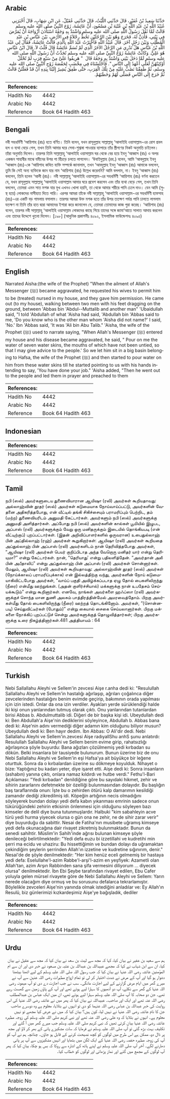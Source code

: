 ## Arabic


<div dir="rtl" lang="ar" style={{fontSize:'larger',backgroundColor:'#f8f9fa',padding:20}}>
حَدَّثَنَا سَعِيدُ بْنُ عُفَيْرٍ، قَالَ حَدَّثَنِي اللَّيْثُ، قَالَ حَدَّثَنِي عُقَيْلٌ، عَنِ ابْنِ شِهَابٍ، قَالَ أَخْبَرَنِي عُبَيْدُ اللَّهِ بْنُ عَبْدِ اللَّهِ بْنِ عُتْبَةَ بْنِ مَسْعُودٍ، أَنَّ عَائِشَةَ، زَوْجَ النَّبِيِّ صلى الله عليه وسلم قَالَتْ لَمَّا ثَقُلَ رَسُولُ اللَّهِ صلى الله عليه وسلم وَاشْتَدَّ بِهِ وَجَعُهُ اسْتَأْذَنَ أَزْوَاجَهُ أَنْ يُمَرَّضَ فِي بَيْتِي، فَأَذِنَّ لَهُ، فَخَرَجَ وَهْوَ بَيْنَ الرَّجُلَيْنِ تَخُطُّ رِجْلاَهُ فِي الأَرْضِ، بَيْنَ عَبَّاسِ بْنِ عَبْدِ الْمُطَّلِبِ وَبَيْنَ رَجُلٍ آخَرَ‏.‏ قَالَ عُبَيْدُ اللَّهِ فَأَخْبَرْتُ عَبْدَ اللَّهِ بِالَّذِي قَالَتْ عَائِشَةُ، فَقَالَ لِي عَبْدُ اللَّهِ بْنُ عَبَّاسٍ هَلْ تَدْرِي مَنِ الرَّجُلُ الآخَرُ الَّذِي لَمْ تُسَمِّ عَائِشَةُ قَالَ قُلْتُ لاَ‏.‏ قَالَ ابْنُ عَبَّاسٍ هُوَ عَلِيٌّ‏.‏ وَكَانَتْ عَائِشَةُ زَوْجُ النَّبِيِّ صلى الله عليه وسلم تُحَدِّثُ أَنَّ رَسُولَ اللَّهِ صلى الله عليه وسلم لَمَّا دَخَلَ بَيْتِي وَاشْتَدَّ بِهِ وَجَعُهُ قَالَ ‏ "‏ هَرِيقُوا عَلَىَّ مِنْ سَبْعِ قِرَبٍ لَمْ تُحْلَلْ أَوْكِيَتُهُنَّ لَعَلِّي أَعْهَدُ إِلَى النَّاسِ ‏"‏‏.‏ فَأَجْلَسْنَاهُ فِي مِخْضَبٍ لِحَفْصَةَ زَوْجِ النَّبِيِّ صلى الله عليه وسلم، ثُمَّ طَفِقْنَا نَصُبُّ عَلَيْهِ مِنْ تِلْكَ الْقِرَبِ، حَتَّى طَفِقَ يُشِيرُ إِلَيْنَا بِيَدِهِ أَنْ قَدْ فَعَلْتُنَّ قَالَتْ ثُمَّ خَرَجَ إِلَى النَّاسِ فَصَلَّى لَهُمْ وَخَطَبَهُمْ‏.‏
</div>
<div style={{backgroundColor:'#f8f9fa',padding:20, marginBottom: 10}}><table> <thead> <tr> <th>References:</th> <th></th> </tr> </thead> <tbody><tr><td>Hadith No</td><td>4442</td></tr><tr><td>Arabic No</td><td>4442</td></tr><tr><td>Reference</td><td>Book 64 Hadith 463</td></tr></tbody></table></div>

## Bengali


<div dir="ltr" lang="bn" style={{fontSize:'larger',backgroundColor:'#f8f9fa',padding:20}}>
নবী সহধর্মিণী ‘আয়িশাহ (রাঃ) হতে বর্ণিত। তিনি বলেন, যখন রাসূলুল্লাহ সাল্লাল্লাহু ‘আলাইহি ওয়াসাল্লাম-এর রোগ প্রবল হল ও ব্যথা বেড়ে গেল, তখন তিনি আমার ঘরে সেবা-শুশ্রূষা পাওয়ার ব্যাপারে তাঁর স্ত্রীগণের নিকট অনুমতি চাইলেন। তাঁরা অনুমতি দিলেন। তারপর তিনি সাল্লাল্লাহু ‘আলাইহি ওয়াসাল্লাম ঘর থেকে বের হয়ে ইবনু ‘আব্বাস (রাঃ) ও অপর একজন সাহাবীর মাঝে যমীনের উপর পা হিঁচড়ে চলতে লাগলেন। ‘উবাইদুল্লাহ (রহ.) বলেন, আমি ‘আবদুল্লাহ ইবনু ‘আব্বাস (রাঃ)-কে ‘আয়িশাহ কথিত ব্যক্তি সম্পর্কে জানালাম, তখন ‘আবদুল্লাহ ইবনু ‘আব্বাস (রাঃ) আমাকে বললেন, তুমি কি সেই অন্য ব্যক্তিকে জান যার নাম ‘আয়িশাহ (রাঃ) উল্লেখ করেননি? আমি বললাম, না। ইবনু ‘আব্বাস (রাঃ) বললেন, তিনি হলেন ‘আলী (রাঃ)। নবী সাল্লাল্লাহু ‘আলাইহি ওয়াসাল্লাম-এর সহধর্মিণী ‘আয়িশাহ (রাঃ) বর্ণনা করতেন যে, যখন রাসূলুল্লাহ সাল্লাল্লাহু ‘আলাইহি ওয়াসাল্লাম আমার ঘরে প্রবেশ করলেন এবং তাঁর ব্যথা বেড়ে গেল, তখন তিনি বললেন, তোমরা এমন সাত মশক যার মুখ এখনও খোলা হয়নি, তা থেকে আমার শরীরে পানি ঢেলে দাও। যেন আমি (সুস্থ হয়ে) লোকদের নাসীহাত দিতে পারি। এরপর আমরা তাঁকে নবী সাল্লাল্লাহু ‘আলাইহি ওয়াসাল্লাম-এর সহধর্মিণী হাফসাহ (রাঃ)-এর একটি বড় গামলায় বসালাম। তারপর আমরা উক্ত মশক হতে তাঁর উপর ততক্ষণ পর্যন্ত পানি ঢালতে লাগলাম যতক্ষণ না তিনি তাঁর হাত দ্বারা আমাদের ইশারা করে জানালেন যে, তোমরা তোমাদের কাজ পুরা করেছ। ‘আয়িশাহ (রাঃ) বলেন, তারপর নবী সাল্লাল্লাহু ‘আলাইহি ওয়াসাল্লাম লোকদের কাছে গিয়ে তাদের সঙ্গে জামা‘আতে সালাত আদায় করলেন এবং তাদের উদ্দেশে খুতবা দিলেন। [১৯৮] (আধুনিক প্রকাশনীঃ ৪০৯২, ইসলামিক ফাউন্ডেশনঃ ৪০৯৫)
</div>
<div style={{backgroundColor:'#f8f9fa',padding:20, marginBottom: 10}}><table> <thead> <tr> <th>References:</th> <th></th> </tr> </thead> <tbody><tr><td>Hadith No</td><td>4442</td></tr><tr><td>Arabic No</td><td>4442</td></tr><tr><td>Reference</td><td>Book 64 Hadith 463</td></tr></tbody></table></div>

## English


<div dir="ltr" lang="en" style={{fontSize:'larger',backgroundColor:'#f8f9fa',padding:20}}>
Narrated Aisha:(the wife of the Prophet) "When the ailment of Allah's Messenger (ﷺ) became aggravated, he requested his wives to permit him to be (treated) nursed in my house, and they gave him permission. He came out (to my house), walking between two men with his feet dragging on the ground, between 'Abbas bin 'Abdul--Muttalib and another man" 'Ubaidullah said, "I told 'Abdullah of what 'Aisha had said, 'Abdullah bin 'Abbas said to me, 'Do you know who is the other man whom 'Aisha did not name?' I said, 'No.' Ibn 'Abbas said, 'It was 'Ali bin Abu Talib." 'Aisha, the wife of the Prophet (ﷺ) used to narrate saying, "When Allah's Messenger (ﷺ) entered my house and his disease became aggravated, he said, " Pour on me the water of seven water skins, the mouths of which have not been untied, so that I may give advice to the people.' So we let him sit in a big basin belonging to Hafsa, the wife of the Prophet (ﷺ) and then started to pour water on him from these water skins till he started pointing to us with his hands intending to say, 'You have done your job." 'Aisha added, "Then he went out to the people and led them in prayer and preached to them
</div>
<div style={{backgroundColor:'#f8f9fa',padding:20, marginBottom: 10}}><table> <thead> <tr> <th>References:</th> <th></th> </tr> </thead> <tbody><tr><td>Hadith No</td><td>4442</td></tr><tr><td>Arabic No</td><td>4442</td></tr><tr><td>Reference</td><td>Book 64 Hadith 463</td></tr></tbody></table></div>

## Indonesian


<div dir="ltr" lang="id" style={{fontSize:'larger',backgroundColor:'#f8f9fa',padding:20}}>

</div>
<div style={{backgroundColor:'#f8f9fa',padding:20, marginBottom: 10}}><table> <thead> <tr> <th>References:</th> <th></th> </tr> </thead> <tbody><tr><td>Hadith No</td><td>4442</td></tr><tr><td>Arabic No</td><td>4442</td></tr><tr><td>Reference</td><td>Book 64 Hadith 463</td></tr></tbody></table></div>

## Tamil


<div dir="ltr" lang="ta" style={{fontSize:'larger',backgroundColor:'#f8f9fa',padding:20}}>
நபி (ஸல்) அவர்களுடைய துணைவியாரான ஆயிஷா (ரலி) அவர்கள் கூறியதாவது: அல்லாஹ்வின் தூதர் (ஸல்) அவர்கள் கடுமையாக நோய்வாய்ப்பட்டு, அவர்களின் வேதனை அதிகரித்தபோது, என் வீட்டில் தங்கி சிகிச்சையும் பராமரிப்பும் பெற்றிட, தம் (மற்ற) துணைவியரிடம் அனுமதி கேட்டார்கள். அவர்களும் நபி (ஸல்) அவர்களுக்கு அனுமதி அளித்தார்கள். அப்போது நபி (ஸல்) அவர்களின் கால்கள் பூமியில் இழுபட, அப்பாஸ் (ரலி) அவர்களுக்கும் வேறு ஒரு மனிதருக்கும் இடையில் தொங்கியபடி (என் வீட்டிற்குப்) புறப்பட்டார்கள். (இதன் அறிவிப்பாளர்களில் ஒருவரான) உபைதுல்லாஹ் பின் அப்தில்லாஹ் (ரஹ்) அவர்கள் கூறுகிறார்கள்: ஆயிஷா (ரலி) அவர்கள் கூறியதை அப்துல்லாஹ் பின் அப்பாஸ் (ரலி) அவர்களிடம் நான் தெரிவித்தபோது அவர்கள், “ஆயிஷா (ரலி) அவர்கள் பெயர் குறிப்பிடாத அந்த வேறொரு மனிதர் யார் என்று தெரியுமா?” என்று கேட்டார்கள். நான், “தெரியாது' என்று பதிலளித்தேன். “அவர்தான் அலீ பின் அபீதாலிப்” என்று அப்துல்லாஹ் பின் அப்பாஸ் (ரலி) அவர்கள் சொன்னார்கள். மேலும், ஆயிஷா (ரலி) அவர்கள் கூறியதாவது: அல்லாஹ்வின் தூதர் (ஸல்) அவர்கள் (நோய்க்காலப் பராமரிப்புக்காக) என் இல்லத்திற்கு வந்து, அவர்களின் நோய் கடுமையாகிவிட்டபோது அவர்கள், “வாய்ப் பகுதி அவிழ்க்கப்படாத ஏழு தோல் பைகளிலிருந்து (நீரை) என்மீது ஊற்றுங்கள். (அதன் குளிர்ச்சியால்) மக்களுக்கு நான் உபதேசம் செய்யக்கூடும்” என்று கூறினார்கள். எனவே, நாங்கள் அவர்களை ஹஃப்ஸா (ரலி) அவர்களுக்குச் சொந்த மான துணி அலசும் பாத்திரத்தின்மேல் அமரவைத்தோம். பிறகு அவர்கள்மீது தோல் பைகளிலிருந்து (நீரை) ஊற்றத் தொடங்கினோம். அவர்கள், “(சொன்னபடி) செய்துவிட்டீர்கள் (போதும்)” என்று கையால் சைகை செய்யலானார்கள். பிறகு மக்களை நோக்கிப் புறப்பட்டுச் சென்று அவர்களுக்குத் தொழுவித்தார்கள்; பிறகு அவர்களுக்கு உரை நிகழ்த்தினார்கள்.481 அத்தியாயம் : 64
</div>
<div style={{backgroundColor:'#f8f9fa',padding:20, marginBottom: 10}}><table> <thead> <tr> <th>References:</th> <th></th> </tr> </thead> <tbody><tr><td>Hadith No</td><td>4442</td></tr><tr><td>Arabic No</td><td>4442</td></tr><tr><td>Reference</td><td>Book 64 Hadith 463</td></tr></tbody></table></div>

## Turkish


<div dir="ltr" lang="tr" style={{fontSize:'larger',backgroundColor:'#f8f9fa',padding:20}}>
Nebi Sallallahu Aleyhi ve Sellem'in zevcesi Aişe r.anha dedi ki: "Resulullah Sallallahu Aleyhi ve Sellem'in hastalığı ağırlaşıp, ağrıları çoğalınca diğer zevcelerinden hastalığını benim evimde geçirip, bakımının orada yapılması için izin istedi. Onlar da ona izin verdiler. Ayakları yerde sürüklendiği halde iki kişi onun yanlarından tutmuş olarak çıktı. Onu yanlarından tutanlardan birisi Abbas b. Abdulmuttalib idi. Diğeri de bir başka kişi idi. Ubeydullah dedi ki: Ben Abdullah'a Aişe'nin dediklerini söyleyince, Abdullah b. Abbas bana dedi ki: Aişe'nin adını vermediği diğer adamın kim olduğunu biliyor musun? Ubeydullah dedi ki: Ben hayır dedim. İbn Abbas: O Ali'dir dedi. Nebi Sallallahu Aleyhi ve Sellem'in.zevcesi Aişe radıyallShu anhS şunu anlatırdı: Resulullah Sallallahu Aleyhi ve Sellem benim evime girip, rahatsızlığı ağırlaşınca şöyle buyurdu: Bana ağızları çözülmemiş yedi kırbadan su dökün. Belki insanlara bir tausiyede bulunurum. Bunun üzerine biz de onu Nebi Sallallahu Aleyhi ve Sellem'in eşi Hafsa'ya ait büyükçe bir leğene oturttuk. Sonra da o kırbalardan üzerine su dökmeye koyulduk. Nihayet o bize: Yaptığınız bu kadarı yeter, diye işaret etti. Aişe dedi ki: Sonra insanların (ashabın) yanına çıktı, onlara namaz kıldırdı ve hutbe verdi." Fethu'l-Bari Açıklaması: "Yedi kırbadan" denildiğine göre bu sayıdaki hikmet, zehir ve sihirin zararlarını defetmekte bir özelliği bulunmasından dolayıdır. Bu başlığın baş taraflarında onun: İşte bu o zehirden ötürü kalp damarımın kesildiği zamandır dediği zikrediImiş idi. Köpeğin artığının necis olmadığını söyleyerek bundan dolayı yedi defa kabın yıkanması emrinin sadece onun tükürüğündeki zehirin etkisinin önlenmesi için olduğunu söyleyen bazı kimseler de delil diye buna tutunmuşlardır. Halbuki "kim sabahleyin acve türü yedi hurma yiyecek olursa o gün ona ne zehir, ne de sihir zarar verir" diye buyurduğu da sabittir. Nesai de Fatiha'nın musibete uğramış kimseye yedi defa okunacağına dair rivayet zikretmiş bulunmaktadır. Bunun da senedi sahihtir. Müslim'in Sahih'inde ağrısı bulunan kimseye şöyle denileceği belirtilmektedir: "Yedi defa euzu bi izzetillahi ve kudretihi min şerri ma ecidu ve uhaziru: Bu hissettiğimin ve bundan dolayı da uğramaktan çekindiğim şeylerin şerrinden Allah'ın izzetine ve kudretine sığınırım, denir." Nesai'de de şöyle denilmektedir: "Her kim henüz eceli gelmemiş bir hastaya yedi defa: Eselullahe'l-azim Rabbe'l-arşi'l-azim en yeşfiyek: Azametli olan Allah'tan, azim Arşın Rabbinden sana şifa vermesini diliyorum ... diyecek olursa" denilmektedir. İbn Ebi Şeybe tarafından rivayet edilen, Ebu Cafer yoluyla gelen mürsel rivayete göre de Nebi Sallallahu Aleyhi ve Sellem: Yarın nerede olacağım diye ormuş ve bu sorusunu defalarca tekrarlamıştır. Böylelikle zevceleri Aişe'nin yanında olmak istediğini anladılar ve: Ey Allah'ın Resulü, biz günlerimizi kızkardeşimiz Aişe'ye bağışladık, dediler
</div>
<div style={{backgroundColor:'#f8f9fa',padding:20, marginBottom: 10}}><table> <thead> <tr> <th>References:</th> <th></th> </tr> </thead> <tbody><tr><td>Hadith No</td><td>4442</td></tr><tr><td>Arabic No</td><td>4442</td></tr><tr><td>Reference</td><td>Book 64 Hadith 463</td></tr></tbody></table></div>

## Urdu


<div dir="rtl" lang="ur" style={{fontSize:'larger',backgroundColor:'#f8f9fa',padding:20}}>
ہم سے سعید بن عفیر نے بیان کیا، کہا کہ مجھ سے لیث بن سعد نے بیان کیا کہ مجھ سے عقیل نے بیان کیا، ان سے ابن شہاب نے کہا کہ مجھے عبیداللہ بن عبداللہ بن عتبہ بن مسعود نے خبر دی اور ان سے ام المؤمنین عائشہ رضی اللہ عنہا نے بیان کیا کہ جب رسول اللہ صلی اللہ علیہ وسلم کے لیے اٹھنا بیٹھنا دشوار ہو گیا اور آپ کے مرض نے شدت اختیار کر لی تو تمام ازواج مطہرات رضی اللہ عنہن سے آپ نے میرے گھر میں ایام مرض گزارنے کے لیے اجازت مانگی۔ سب نے جب اجازت دے دی تو آپ میمونہ رضی اللہ عنہا کے گھر سے نکلے، آپ دو آدمیوں کا سہارا لیے ہوئے تھے اور آپ کے پاؤں زمین سے گھسٹ رہے تھے۔ جن دو صحابہ کا آپ صلی اللہ علیہ وسلم سہارا لیے ہوئے تھے، ان میں ایک عباس بن عبدالمطلب رضی اللہ عنہ تھے اور ایک اور صاحب۔ عبیداللہ نے بیان کیا کہ پھر میں نے عائشہ رضی اللہ عنہا کی اس روایت کی خبر عبداللہ بن عباس رضی اللہ عنہما کو دی تو انہوں نے بتلایا، معلوم ہے وہ دوسرے صاحب جن کا نام عائشہ رضی اللہ عنہا نے نہیں لیا، کون ہیں؟ بیان کیا کہ میں نے عرض کیا مجھے تو نہیں معلوم ہے۔ انہوں نے بتلایا کہ وہ علی رضی اللہ عنہ تھے اور نبی کریم صلی اللہ علیہ وسلم کی زوجہ مطہرہ عائشہ رضی اللہ عنہا بیان کرتی تھیں کہ نبی کریم صلی اللہ علیہ وسلم جب میرے گھر میں آ گئے اور تکلیف بہت بڑھ گئی تو آپ صلی اللہ علیہ وسلم نے فرمایا کہ سات مشکیزے پانی کے بھر کر لاؤ اور مجھ پر ڈال دو، ممکن ہے اس طرح میں لوگوں کو کچھ نصیحت کرنے کے قابل ہو جاؤں۔ چنانچہ ہم نے آپ کو آپ کی زوجہ مطہرہ حفصہ رضی اللہ عنہا کے ایک لگن میں بٹھایا اور انہیں مشکیزوں سے آپ پر پانی دھارنے لگے۔ آخر آپ صلی اللہ علیہ وسلم نے اپنے ہاتھ کے اشارہ سے روکا کہ بس ہو چکا، بیان کیا کہ پھر آپ لوگوں کے مجمع میں گئے اور نماز پڑھائی اور لوگوں کو خطاب کیا۔
</div>
<div style={{backgroundColor:'#f8f9fa',padding:20, marginBottom: 10}}><table> <thead> <tr> <th>References:</th> <th></th> </tr> </thead> <tbody><tr><td>Hadith No</td><td>4442</td></tr><tr><td>Arabic No</td><td>4442</td></tr><tr><td>Reference</td><td>Book 64 Hadith 463</td></tr></tbody></table></div>